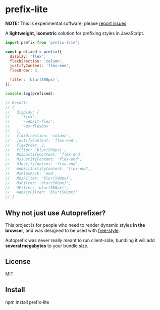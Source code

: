# prefix-lite

**NOTE:** This is experimental software; please [report issues](https://github.com/namuol/prefix-lite/issues).

A **lightweight**, **isometric** solution for prefixing styles in JavaScript.

```js
import prefix from 'prefix-lite';

const prefixed = prefix({
  display: 'flex',
  flexDirection: 'column',
  justifyContent: 'flex-end',
  flexOrder: 3,

  filter: 'blur(500px)',
});

console.log(prefixed);

// Result:
// {
//   display: [
//     'flex',
//     '-webkit-flex',
//     '-ms-flexbox'
//   ],
//   flexDirection: 'column',
//   justifyContent: 'flex-end',
//   flexOrder: 3,
//   filter: 'blur(500px)',
//   MozJustifyContent: 'flex-end',
//   MsJustifyContent: 'flex-end',
//   OJustifyContent: 'flex-end',
//   WebkitJustifyContent: 'flex-end',
//   MsFlexPack: 'end',
//   MozFilter: 'blur(500px)',
//   MsFilter: 'blur(500px)',
//   OFilter: 'blur(500px)',
//   WebkitFilter: 'blur(500px)'
// }
```

## Why not just use Autoprefixer?

This project is for people who need to render dynamic styles **in the browser**, and was designed to be used with [free-style](https://github.com/blakeembrey/free-style).

Autoprefix was never really meant to run client-side; bundling it will add **several megabytes** to your bundle size.

## License

MIT

## Install

npm install prefix-lite